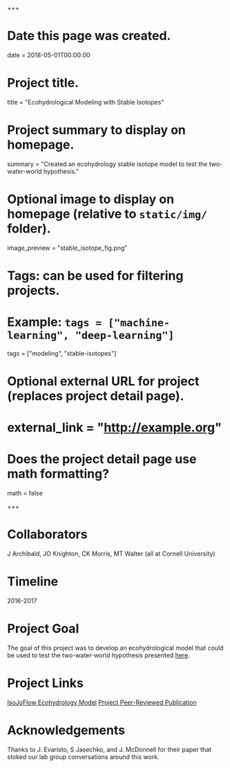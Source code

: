 +++
# Date this page was created.
date = 2018-05-01T00:00:00

# Project title.
title = "Ecohydrological Modeling with Stable Isotopes"

# Project summary to display on homepage.
summary = "Created an ecohydrology stable isotope model to test the two-water-world hypothesis." 

# Optional image to display on homepage (relative to `static/img/` folder).
image_preview = "stable_isotope_fig.png"

# Tags: can be used for filtering projects.
# Example: `tags = ["machine-learning", "deep-learning"]`
tags = ["modeling", "stable-isotopes"]

# Optional external URL for project (replaces project detail page).
# external_link = "http://example.org"

# Does the project detail page use math formatting?
math = false

+++

# Collaborators
J Archibald, JO Knighton, CK Morris, MT Walter (all at Cornell University)

# Timeline
2016-2017

# Project Goal
The goal of this project was to develop an ecohydrological model that could be used to test the two-water-world hypothesis presented [here](https://www.nature.com/articles/nature14983).

# Project Links
[IsoJoFlow Ecohydrology Model](https://github.com/SoilWaterLab/JoFlow/tree/Isotope)
[Project Peer-Reviewed Publication](https://onlinelibrary.wiley.com/doi/full/10.1002/hyp.11194)

# Acknowledgements
Thanks to J. Evaristo, S Jasechko, and J. McDonnell for their paper that stoked our lab group conversations around this work.
